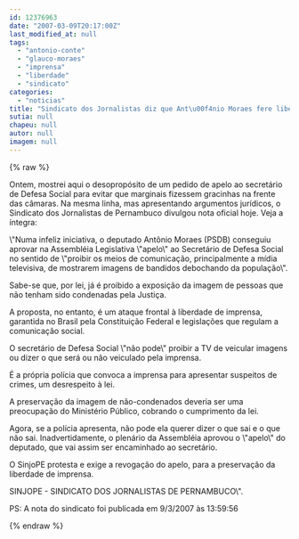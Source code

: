 ```yaml
---
id: 12376963
date: "2007-03-09T20:17:00Z"
last_modified_at: null
tags:
  - "antonio-conte"
  - "glauco-moraes"
  - "imprensa"
  - "liberdade"
  - "sindicato"
categories:
  - "noticias"
title: "Sindicato dos Jornalistas diz que Ant\u00f4nio Moraes fere liberdade de imprensa "
sutia: null
chapeu: null
autor: null
imagem: null
---
```

{% raw %}
<p><P>Ontem, mostrei aqui o desopropósito de um pedido de apelo ao secretário de Defesa Social para evitar que marginais fizessem gracinhas na frente das câmaras. Na mesma linha, mas apresentando argumentos jurídicos, o Sindicato dos Jornalistas de Pernambuco divulgou nota oficial hoje. Veja a íntegra:</P></p>
<p><P>\"Numa infeliz iniciativa, o deputado Antônio Moraes (PSDB) conseguiu aprovar na Assembléia Legislativa \"apelo\" ao Secretário de Defesa Social no sentido de \"proibir os meios de comunicação, principalmente a mídia televisiva, de mostrarem imagens de bandidos debochando da população\". </P></p>
<p><P>Sabe-se que, por lei, já é proibido a exposição da imagem de pessoas que não tenham sido condenadas pela Justiça. </P></p>
<p><P>A proposta, no entanto, é um ataque frontal à liberdade de imprensa, garantida no Brasil pela Constituição Federal e legislações que regulam a comunicação social. </P></p>
<p><P>O secretário de Defesa Social \"não pode\" proibir a TV de veicular imagens ou dizer o que será ou não veiculado pela imprensa. </P></p>
<p><P>É a própria polícia que convoca a imprensa para apresentar suspeitos de crimes, um desrespeito à lei. </P></p>
<p><P>A preservação da imagem de não-condenados deveria ser uma preocupação do Ministério Público, cobrando o cumprimento da lei. </P></p>
<p><P>Agora, se a polícia apresenta, não pode ela querer dizer o que sai e o que não sai. Inadvertidamente, o plenário da Assembléia aprovou o \"apelo\" do deputado, que vai assim ser encaminhado ao secretário. </P></p>
<p><P>O SinjoPE protesta e exige a revogação do apelo, para a preservação da liberdade de imprensa.</P></p>
<p><P>SINJOPE - SINDICATO DOS JORNALISTAS DE PERNAMBUCO\".</P></p>
<p><P>PS: A nota do sindicato foi publicada em 9/3/2007 às 13:59:56 <BR></P> </p>
{% endraw %}